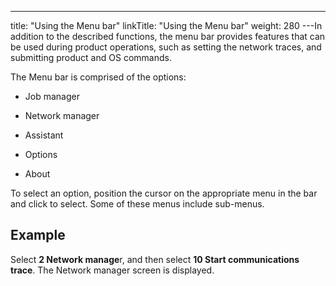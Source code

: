---
title: "Using the Menu bar"
linkTitle: "Using the Menu bar"
weight: 280
---In addition to the described functions, the menu bar provides features that can be used during product operations, such as setting the network traces, and submitting product and OS commands.

The Menu bar is comprised of the options:

- Job manager

<!-- -->

- Network manager

<!-- -->

- Assistant

<!-- -->

- Options

<!-- -->

- About

To select an option, position the cursor on the appropriate menu in the bar and click to select. Some of these menus include sub-menus.

## Example

Select ****2 Network manage****r, and then select ****10 Start communications trace****. The Network manager screen is displayed.
